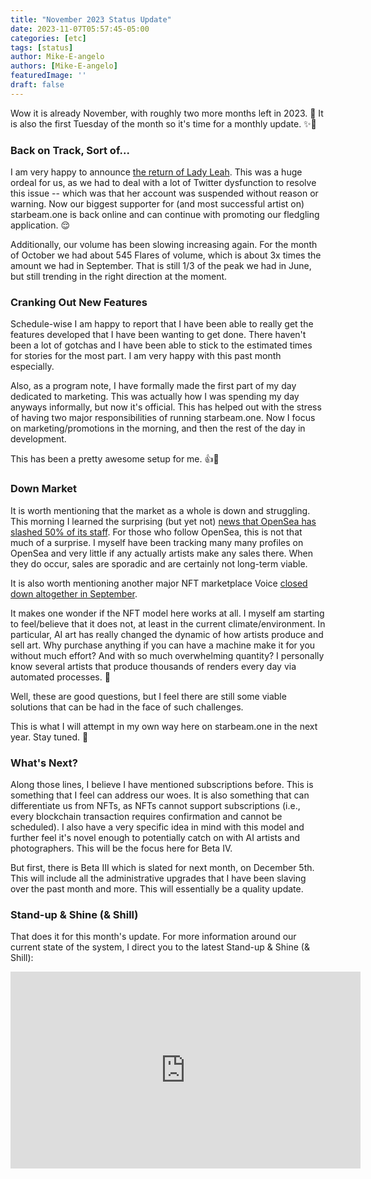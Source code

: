 ```yaml
---
title: "November 2023 Status Update"
date: 2023-11-07T05:57:45-05:00
categories: [etc]
tags: [status]
author: Mike-E-angelo
authors: [Mike-E-angelo]
featuredImage: ''
draft: false
---
```


Wow it is already November, with roughly two more months left in 2023. 🤯  It is also the first Tuesday of the month so it's time for a monthly update. ✨🚀

### Back on Track, Sort of...

I am very happy to announce [the return of Lady Leah](https://twitter.com/putitintheAI/status/1721412092031307816).  This was a huge ordeal for us, as we had to deal with a lot of Twitter dysfunction to resolve this issue -- which was that her account was suspended without reason or warning.  Now our biggest supporter for (and most successful artist on) starbeam.one is back online and can continue with promoting our fledgling application. 😌

Additionally, our volume has been slowing increasing again.  For the month of October we had about 545 Flares of volume, which is about 3x times the amount we had in September.  That is still 1/3 of the peak we had in June, but still trending in the right direction at the moment.

### Cranking Out New Features

Schedule-wise I am happy to report that I have been able to really get the features developed that I have been wanting to get done.  There haven't been a lot of gotchas and I have been able to stick to the estimated times for stories for the most part.  I am very happy with this past month especially.

Also, as a program note, I have formally made the first part of my day dedicated to marketing.  This was actually how I was spending my day anyways informally, but now it's official.  This has helped out with the stress of having two major responsibilities of running starbeam.one.  Now I focus on marketing/promotions in the morning, and then the rest of the day in development.

This has been a pretty awesome setup for me. 👍🙏

### Down Market

It is worth mentioning that the market as a whole is down and struggling.  This morning I learned the surprising (but yet not) [news that OpenSea has slashed 50% of its staff](https://decrypt.co/204371/opensea-slashes-nft-marketplace-staff-50-layoffs).  For those who follow OpenSea, this is not that much of a surprise.  I myself have been tracking many many profiles on OpenSea and very little if any actually artists make any sales there.  When they do occur, sales are sporadic and are certainly not long-term viable.

It is also worth mentioning another major NFT marketplace Voice [closed down altogether in September](https://twitter.com/VoiceHQ/status/1702041041220534764).

It makes one wonder if the NFT model here works at all.  I myself am starting to feel/believe that it does not, at least in the current climate/environment.  In particular, AI art has really changed the dynamic of how artists produce and sell art.  Why purchase anything if you can have a machine make it for you without much effort?  And with so much overwhelming quantity?  I personally know several artists that produce thousands of renders every day via automated processes. 🤯

Well, these are good questions, but I feel there are still some viable solutions that can be had in the face of such challenges.

This is what I will attempt in my own way here on starbeam.one in the next year.  Stay tuned. 🤞

### What's Next?

Along those lines, I believe I have mentioned subscriptions before.  This is something that I feel can address our woes.  It is also something that can differentiate us from NFTs, as NFTs cannot support subscriptions (i.e., every blockchain transaction requires confirmation and cannot be scheduled).  I also have a very specific idea in mind with this model and further feel it's novel enough to potentially catch on with AI artists and photographers.  This will be the focus here for Beta IV.

But first, there is Beta III which is slated for next month, on December 5th.  This will include all the administrative upgrades that I have been slaving over the past month and more.  This will essentially be a quality update.

### Stand-up & Shine (& Shill)

That does it for this month's update.  For more information around our current state of the system, I direct you to the latest Stand-up & Shine (& Shill):

<iframe width="560" height="315" src="https://www.youtube.com/embed/Ho4uhaow0ms" title="YouTube video player" frameborder="0" allow="accelerometer; autoplay; clipboard-write; encrypted-media; gyroscope; picture-in-picture" allowfullscreen style="margin-bottom: 2em"></iframe>
